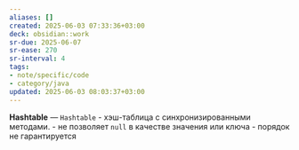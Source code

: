 ```yaml
---
aliases: []
created: 2025-06-03 07:33:36+03:00
deck: obsidian::work
sr-due: 2025-06-07
sr-ease: 270
sr-interval: 4
tags:
- note/specific/code
- category/java
updated: 2025-06-03 08:03:37+03:00
---
```


**Hashtable**
—
`Hashtable` - хэш-таблица с синхронизированными методами.
		- не позволяет `null` в качестве значения или ключа
		- порядок не гарантируется